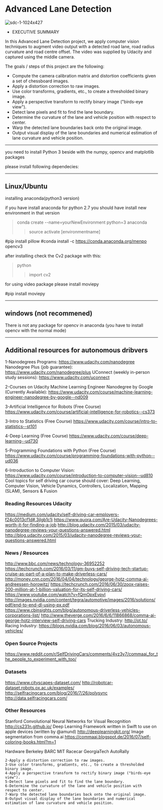 Advanced Lane Detection
===

![sdc-1-1024x427](https://user-images.githubusercontent.com/25509152/33837471-770be3a2-de9d-11e7-97cc-50c6224bfcc3.png)

- EXECUTIVE SUMMARY

In this Advanced Lane Detection project, we apply computer vision techniques to augment video output with a detected road lane, road radius curvature and road centre offset. The video was supplied by Udacity and captured using the middle camera.

The goals / steps of this project are the following:

- Compute the camera calibration matrix and distortion coefficients given a set of chessboard images.
- Apply a distortion correction to raw images.
- Use color transforms, gradients, etc., to create a thresholded binary image.
- Apply a perspective transform to rectify binary image ("birds-eye view").
- Detect lane pixels and fit to find the lane boundary.
- Determine the curvature of the lane and vehicle position with respect to center.
- Warp the detected lane boundaries back onto the original image.
- Output visual display of the lane boundaries and numerical estimation of lane curvature and vehicle position.



------------------------------------------------
you need to install  Python 3 beside with the numpy, opencv and matplotlib  packages

please install following dependecies:

------------------------------------------------------------
## Linux/Ubuntu

installing anaconda(python3 version)

if you have install anaconda for python 2.7 you should have install new environment in that version

> conda create --name=yourNewEnvironment python=3 anaconda
>> source activate [environmentname]


#pip install pillow
#conda install -c https://conda.anaconda.org/menpo opencv3

after installing check the Cv2 package with this:

>python
>> import cv2

for using  video package please install moviepy

#pip install moviepy



---------------------------------------------------------------------------------------------------------------------
## windows (not recommened)

There is not any package for opencv in anaconda (you have to install opencv with the normal mode)


--------------------------------------------------------------------------------------------------------------------

## Additional resources for autonomous dribvers


1-Nanodegrees Programs: https://www.udacity.com/nanodegree
Nanodegree Plus (job guarantee): https://www.udacity.com/nanodegree/plus 
UConnect (weekly in-person study sessions):  https://www.udacity.com/uconnect 

2-Courses on Udacity Machine Learning Engineer Nanodegree by Google (Currently Available): https://www.udacity.com/course/machine-learning-engineer-nanodegree-by-google--nd009

3-Artificial Intelligence for Robots (Free Course) https://www.udacity.com/course/artificial-intelligence-for-robotics--cs373

3-Intro to Statistics (Free Course) https://www.udacity.com/course/intro-to-statistics--st101

4-Deep Learning (Free Course) https://www.udacity.com/course/deep-learning--ud730

5-Programming Foundations with Python (Free Course) https://www.udacity.com/course/programming-foundations-with-python--ud036 

6-Introduction to Computer Vision: https://www.udacity.com/course/introduction-to-computer-vision--ud810
Cool topics for self driving car course should cover: 
Deep Learning, Computer Vision, Vehicle Dynamics, Controllers, Localization, Mapping (SLAM), Sensors & Fusion

### Reading Resources Udacity
https://medium.com/udacity/self-driving-car-employers-f24c0013cf1d#.3jlgb1c1i 
https://www.quora.com/Are-Udacity-Nanodegrees-worth-it-for-finding-a-job
http://blog.udacity.com/2015/03/udacity-nanodegree-reviews-your-questions-answered.html
http://blog.udacity.com/2015/03/udacity-nanodegree-reviews-your-questions-answered.html

### News / Resources
http://www.bbc.com/news/technology-36952252
https://techcrunch.com/2016/03/11/gm-buys-self-driving-tech-startup-cruise-as-part-of-a-plan-to-make-driverless-cars/
http://money.cnn.com/2016/04/04/technology/george-hotz-comma-ai-andreessen-horowitz/
https://techcrunch.com/2016/06/30/zoox-raises-200-million-at-1-billion-valuation-for-its-self-driving-cars/
https://www.youtube.com/watch?v=fQmOpxEvpvI
http://images.nvidia.com/content/tegra/automotive/images/2016/solutions/pdf/end-to-end-dl-using-px.pdf
https://www.cbinsights.com/blog/autonomous-driverless-vehicles-corporations-list/ 
http://www.theverge.com/2016/6/6/11866868/comma-ai-george-hotz-interview-self-driving-cars
Trucking Industry: http://ot.to/
Racing Industry: https://blogs.nvidia.com/blog/2016/06/03/autonomous-vehicles/

### Open Source Projects
https://www.reddit.com/r/SelfDrivingCars/comments/4vz3y7/commaai_for_the_people_to_experiment_with_too/

### Datasets
https://www.cityscapes-dataset.com/
http://robotcar-dataset.robots.ox.ac.uk/examples/ 
http://selfracingcars.com/blog/2016/7/26/polysync
http://data.selfracingcars.com/

### Other Resources
Stanford Convolutional Neural Networks for Visual Recognition http://cs231n.github.io/
Deep Learning Framework written in Swift to use on apple devices (written by @amund) http://deeplearningkit.org/
Image segmentation from comma.ai https://commaai.blogspot.de/2016/07/self-coloring-books.html?m=1

Hardware
Berkeley BARC
MIT Racecar
GeorgiaTech AutoRally



    2-Apply a distortion correction to raw images.
    3-Use color transforms, gradients, etc., to create a thresholded binary image.
    4-Apply a perspective transform to rectify binary image ("birds-eye view").
    5-Detect lane pixels and fit to find the lane boundary.
    6-Determine the curvature of the lane and vehicle position with respect to center.
    7-Warp the detected lane boundaries back onto the original image.
    8-Output visual display of the lane boundaries and numerical estimation of lane curvature and vehicle position.



